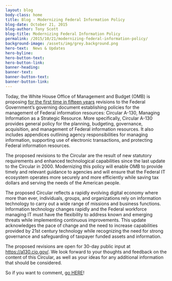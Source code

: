 ```yaml
---
layout: blog
body-class: home
title: Blog - Modernizing Federal Information Policy
blog-date: October 21, 2015
blog-author: Tony Scott	
blog-title: Modernizing Federal Information Policy
permalink: /2015/10/21/modernizing-federal-information-policy/
background-image: /assets/img/grey.background.png
hero-text:  News & Updates
hero-byline:
hero-button-text: 
hero-button-link: 
banner-heading: 
banner-text: 
banner-button-text: 
banner-button-link: 
---
```

Today, the White House Office of Management and Budget (OMB) is proposing <A HREF="https://a130.cio.gov/">for the first time in fifteen years</A> revisions to the Federal Government’s governing document establishing policies for the management of Federal information resources: Circular A-130, Managing Information as a Strategic Resource. More specifically, Circular A-130 provides general policy for the planning, budgeting, governance, acquisition, and management of Federal information resources. It also includes appendices outlining agency responsibilities for managing information, supporting use of electronic transactions, and protecting Federal information resources.

The proposed revisions to the Circular are the result of new statutory requirements and enhanced technological capabilities since the last update to the Circular in 2000. Modernizing this policy will enable OMB to provide timely and relevant guidance to agencies and will ensure that the Federal IT ecosystem operates more securely and more efficiently while saving tax dollars and serving the needs of the American people.

The proposed Circular reflects a rapidly evolving digital economy where more than ever, individuals, groups, and organizations rely on information technology to carry out a wide range of missions and business functions. Information technology changes rapidly and the Federal workforce managing IT must have the flexibility to address known and emerging threats while implementing continuous improvements. This update acknowledges the pace of change and the need to increase capabilities provided by 21st century technology while recognizing the need for strong governance and safeguarding of taxpayer funded assets and information.

The proposed revisions are open for 30-day public input at <A HREF="https://a130.cio.gov/">https://a130.cio.gov/</A>. We look forward to your thoughts and feedback on the content of this Circular, as well as your ideas for any additional information that should be considered.

So if you want to comment, <A HREF="https://a130.cio.gov/">go HERE</A>!
